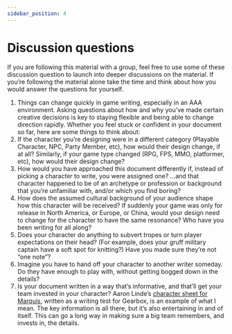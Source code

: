 ```yaml
---
sidebar_position: 4
---
```


# Discussion questions

If you are following this material with a group, feel free to use some of these discussion question to launch into deeper discussions on the material. If you’re following the material alone take the time and think about how you would answer the questions for yourself.

1. Things can change quickly in game writing, especially in an AAA environment. Asking questions about how and why you’ve made certain creative decisions is key to staying flexible and being able to change direction rapidly. Whether you feel stuck or confident in your document so far, here are some things to think about:
2. If the character you’re designing were in a different category (Playable Character, NPC, Party Member, etc), how would their design change, if at all? Similarly, if your game type changed (RPG, FPS, MMO, platformer, etc), how would their design change?
3. How would you have approached this document differently if, instead of picking a character to write, you were assigned one? ...and that character happened to be of an archetype or profession or background that you’re unfamiliar with, and/or which you find boring?
4. How does the assumed cultural background of your audience shape how this character will be received? If suddenly your game was only for release in North America, or Europe, or China, would your design need to change for the character to have the same resonance? Who have you been writing for all along?
5. Does your character do anything to subvert tropes or turn player expectations on their head? (For example, does your gruff military captain have a soft spot for knitting?) Have you made sure they’re not “one note”?
6. Imagine you have to hand off your character to another writer someday. Do they have enough to play with, without getting bogged down in the details?
7. Is your document written in a way that’s informative, and that’ll get your team invested in your character? Aaron Linde’s [character sheet for Marquis](https://twitter.com/aaronlinde/status/1353402930049675267?s=20), written as a writing test for Gearbox, is an example of what I mean. The key information is all there, but it’s also entertaining in and of itself. This can go a long way in making sure a big team remembers, and invests in, the details.